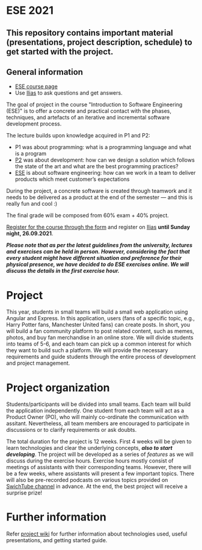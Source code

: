 # ESE 2021
This repository contains important material (presentations, project description, schedule) to get started with the project.
---

## General information

* [ESE course page](http://scg.unibe.ch/teaching/ese)
* Use <a href="https://ilias.unibe.ch/goto_ilias3_unibe_frm_2183220.html">Ilias</a> to ask questions and get answers.

The goal of project in the course "Introduction to Software Engineering (ESE)" is to offer a concrete and practical contact with the phases, techniques, and artefacts of an iterative and incremental software development process.

The lecture builds upon knowledge acquired in P1 and P2:

* P1 was about programming: what is a programming language and what is a program
* [P2](http://scg.unibe.ch/teaching/p2) was about development: how can we design a solution which follows the state of the art and what are the best programming practices?
* [ESE](http://scg.unibe.ch/teaching/ese) is about software engineering: how can we work in a team to deliver products which meet customer’s expectations

During the project, a concrete software is created through teamwork and it needs to be delivered as a product at the end of the semester — and this is really fun and cool :)

The final grade will be composed from 60% exam + 40% project.

[Register for the course through the form](https://forms.gle/WAt5aeeELszQ4hbq6) and register on [Ilias](https://ilias.unibe.ch/goto_ilias3_unibe_frm_2183220.html) **until Sunday night, 26.09.2021**.

***Please note that as per the latest guidelines from the university, lectures and exercises can be held in person. However, considering the fact that every student might have different situation and preference for their physical presence, we have decided to do ESE exercises online. We will discuss the details in the first exercise hour.***


# Project 

This year, students in small teams will build a small web application using Angular and Express. 
In this application, users (fans of a specific topic, e.g., Harry Potter fans, Manchester United fans) can create posts. 
In short, you will build a fan community platform to post related content, such as memes, photos, and buy fan merchandise in an online store.
We will divide students into teams of 5-6, and each team can pick up a common interest for which they want to build such a platform. 
We will provide the necessary requirements and guide students through the entire process of development and project management.   

# Project organization

Students/participants will be divided into small teams. Each team will build the application independently. One student from each team will act as a Product Owner (PO), who will mainly co-ordinate the communication with assitant. Nevertheless, all team members are encouraged to participate in discussions or to clarify requirements or ask doubts.

The total duration for the project is 12 weeks. First 4 weeks will be given to learn technologies and clear the underlying concepts, ***also to start developing***. The project will be developed as a series of *features* as we will discuss during the exercise hours.
Exercise hours mostly consist of meetings of assistants with their corresponding teams. However, there will be a few weeks, where assistants will present a few important topics.
There will also be pre-recorded podcasts on various topics provided on [SwichTube channel](https://tube.switch.ch/channels/FwaCAPHvhD) in advance.
At the end, the best project will receive a surprise prize! 

# Further information
Refer [project wiki](https://github.com/scg-unibe-ch/ese2021/wiki) for further information about technologies used, useful presentations, and getting started guide.


